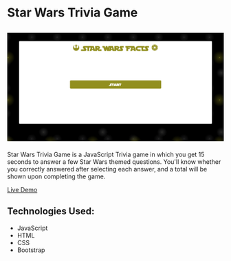 # Star Wars Trivia Game
![SW Trivia Game](/screenshot.png)
--
Star Wars Trivia Game is a JavaScript Trivia game in which you get 15 seconds to answer a few Star Wars themed questions.  You'll know whether you correctly answered after selecting each answer, and a total will be shown upon completing the game.

[Live Demo](https://sw-trivia.ajfranceschi.com/)

Technologies Used:
--
* JavaScript
* HTML
* CSS
* Bootstrap